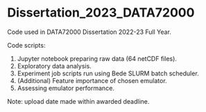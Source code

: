 # Dissertation_2023_DATA72000
Code used in DATA72000 Dissertation 2022-23 Full Year.

Code scripts:
1. Jupyter notebook preparing raw data (64 netCDF files).
2. Exploratory data analysis.
3. Experiment job scripts run using Bede SLURM batch scheduler.
4. (Additional) Feature importance of chosen emulator.
5. Assessing emulator performance.

Note: upload date made within awarded deadline.
